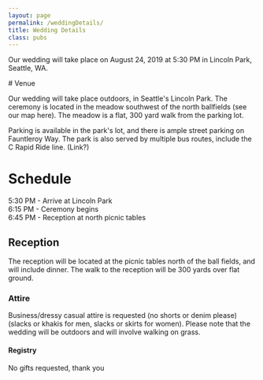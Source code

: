 ```yaml
---
layout: page
permalink: /weddingDetails/
title: Wedding Details
class: pubs
---
```

<p>
  Our wedding will take place on August 24, 2019 at 5:30 PM in Lincoln Park, Seattle, WA.
</p>
# Venue
<p>
Our wedding will take place outdoors, in Seattle's Lincoln Park. The ceremony is located in the meadow southwest of the north ballfields (see our map here). The meadow is a flat, 300 yard walk from the parking lot.
</p>
<p>
Parking is available in the park's lot, and there is ample street parking on Fauntleroy Way. The park is also served by multiple bus routes, include the C Rapid Ride line. (Link?)
</p>
<h1>Schedule</h1>

5:30 PM - Arrive at Lincoln Park<br>
6:15 PM - Ceremony begins<br>
6:45 PM - Reception at north picnic tables

<h2>Reception</h2>
<p>
The reception will be located at the picnic tables north of the ball fields, and will include dinner. The walk to the reception will be 300 yards over flat ground.
</p>
<h3>Attire</h3>
<p>
Business/dressy casual attire is requested (no shorts or denim please) (slacks or khakis for men, slacks or skirts for women). Please note that the wedding will be outdoors and will involve walking on grass.
</p>
<h4>Registry</h4>
<p>
No gifts requested, thank you
</p>